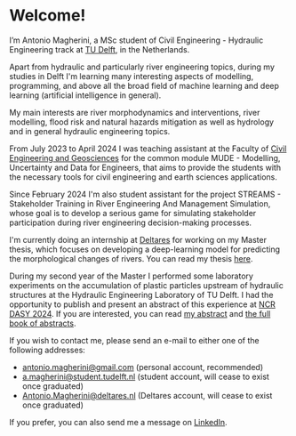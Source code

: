# Welcome!

I’m Antonio Magherini, a MSc student of Civil Engineering - Hydraulic Engineering track at [TU Delft](https://www.tudelft.nl/en/), in the Netherlands.

Apart from hydraulic and particularly river engineering topics, during my studies in Delft I'm learning many interesting aspects of modelling, programming, and above all the broad field of machine learning and deep learning (artificial intelligence in general). 

My main interests are river morphodynamics and interventions, river modelling, flood risk and natural hazards mitigation as well as hydrology and in general hydraulic engineering topics.

From July 2023 to April 2024 I was teaching assistant at the Faculty of [Civil Engineering and Geosciences](https://www.tudelft.nl/en/ceg) for the common module MUDE - Modelling, Uncertainty and Data for Engineers, that aims to provide the students with the necessary tools for civil engineering and earth sciences applications.

Since February 2024 I'm also student assistant for the project STREAMS - Stakeholder Training in River Engineering And Management Simulation, whose goal is to develop a serious game for simulating stakeholder participation during river engineering decision-making processes.

I'm currently doing an internship at [Deltares](https://www.deltares.nl/) for working on my Master thesis, which focuses on developing a deep-learning model for predicting the morphological changes of rivers. You can read my thesis [here](https://repository.tudelft.nl/record/uuid:38ea0798-dd3d-4be2-b937-b80621957348).

During my second year of the Master I performed some laboratory experiments on the accumulation of plastic particles upstream of hydraulic structures at the Hydraulic Engineering Laboratory of TU Delft. I had the opportunity to publish and present an abstract of this experience at [NCR DASY 2024](https://ncr-web.org/). If you are interested, you can read [my abstract](https://research.tudelft.nl/en/publications/accumulation-of-floating-particles-at-hydraulic-structures) and [the full book of abstracts](https://kbase.ncr-web.org/outputs/ncr-days-2024-book-of-abstracts/).

If you wish to contact me, please send an e-mail to either one of the following addresses:

- antonio.magherini@gmail.com (personal account, recommended)
- a.magherini@student.tudelft.nl (student account, will cease to exist once graduated)
- Antonio.Magherini@deltares.nl (Deltares account,  will cease to exist once graduated)

If you prefer, you can also send me a message on [LinkedIn](https://www.linkedin.com/in/antonio-magherini-4349b2229?utm_source=share&utm_campaign=share_via&utm_content=profile&utm_medium=android_app).

<!---
antoniomagherini99/antoniomagherini99 is a ✨ special ✨ repository because its `README.md` (this file) appears on your GitHub profile.
You can click the Preview link to take a look at your changes.
--->
